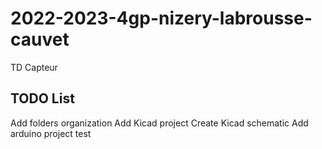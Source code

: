 # 2022-2023-4gp-nizery-labrousse-cauvet

TD Capteur

## TODO List

Add folders organization
Add Kicad project
Create Kicad schematic
Add arduino project
test